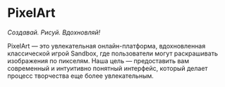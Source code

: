 # PixelArt

_Создавай. Рисуй. Вдохновляй!_

PixelArt — это увлекательная онлайн-платформа, вдохновленная классической игрой Sandbox, где пользователи могут раскрашивать изображения по пикселям. Наша цель — предоставить вам современный и интуитивно понятный интерфейс, который делает процесс творчества еще более увлекательным.
